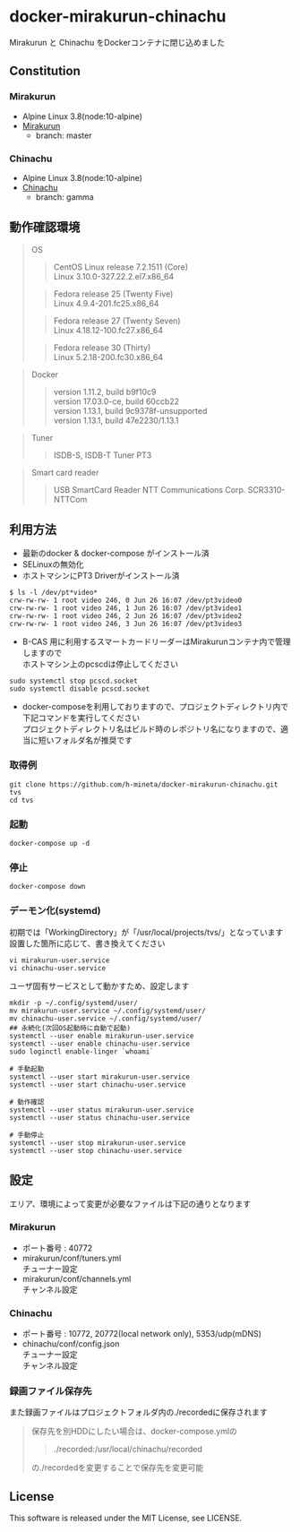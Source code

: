 # docker-mirakurun-chinachu
Mirakurun と Chinachu をDockerコンテナに閉じ込めました

## Constitution
### Mirakurun
- Alpine Linux 3.8(node:10-alpine)
- [Mirakurun](https://github.com/Chinachu/Mirakurun)
  - branch: master

### Chinachu
- Alpine Linux 3.8(node:10-alpine)
- [Chinachu](https://github.com/Chinachu/Chinachu)
  - branch: gamma

## 動作確認環境
> OS
>>CentOS Linux release 7.2.1511 (Core)  
>> Linux 3.10.0-327.22.2.el7.x86_64  
>
>>Fedora release 25 (Twenty Five)  
>> Linux 4.9.4-201.fc25.x86_64  
>
>>Fedora release 27 (Twenty Seven)  
>> Linux 4.18.12-100.fc27.x86_64  
>
>>Fedora release 30 (Thirty)  
>> Linux 5.2.18-200.fc30.x86_64  

>Docker
>>version 1.11.2, build b9f10c9  
>>version 17.03.0-ce, build 60ccb22  
>>version 1.13.1, build 9c9378f-unsupported  
>>version 1.13.1, build 47e2230/1.13.1  

>Tuner
>>ISDB-S, ISDB-T Tuner PT3  

>Smart card reader
>>USB SmartCard Reader NTT Communications Corp. SCR3310-NTTCom  

## 利用方法
- 最新のdocker & docker-compose がインストール済
- SELinuxの無効化
- ホストマシンにPT3 Driverがインストール済
```
$ ls -l /dev/pt*video*
crw-rw-rw- 1 root video 246, 0 Jun 26 16:07 /dev/pt3video0
crw-rw-rw- 1 root video 246, 1 Jun 26 16:07 /dev/pt3video1
crw-rw-rw- 1 root video 246, 2 Jun 26 16:07 /dev/pt3video2
crw-rw-rw- 1 root video 246, 3 Jun 26 16:07 /dev/pt3video3
```
- B-CAS 用に利用するスマートカードリーダーはMirakurunコンテナ内で管理しますので  
ホストマシン上のpcscdは停止してください
```
sudo systemctl stop pcscd.socket
sudo systemctl disable pcscd.socket
```

- docker-composeを利用しておりますので、プロジェクトディレクトリ内で下記コマンドを実行してください  
プロジェクトディレクトリ名はビルド時のレポジトリ名になりますので、適当に短いフォルダ名が推奨です

### 取得例
```shell
git clone https://github.com/h-mineta/docker-mirakurun-chinachu.git tvs
cd tvs
```
### 起動
```shell
docker-compose up -d
```
### 停止
```shell
docker-compose down
```

### デーモン化(systemd)
初期では「WorkingDirectory」が「/usr/local/projects/tvs/」となっています  
設置した箇所に応じて、書き換えてください
```shell
vi mirakurun-user.service
vi chinachu-user.service
```

ユーザ固有サービスとして動かすため、設定します
```shell
mkdir -p ~/.config/systemd/user/
mv mirakurun-user.service ~/.config/systemd/user/
mv chinachu-user.service ~/.config/systemd/user/
## 永続化(次回OS起動時に自動で起動)
systemctl --user enable mirakurun-user.service
systemctl --user enable chinachu-user.service
sudo loginctl enable-linger `whoami`

# 手動起動
systemctl --user start mirakurun-user.service
systemctl --user start chinachu-user.service

# 動作確認
systemctl --user status mirakurun-user.service
systemctl --user status chinachu-user.service

# 手動停止
systemctl --user stop mirakurun-user.service
systemctl --user stop chinachu-user.service
```

## 設定
エリア、環境によって変更が必要なファイルは下記の通りとなります
### Mirakurun
- ポート番号 : 40772
- mirakurun/conf/tuners.yml  
チューナー設定
- mirakurun/conf/channels.yml  
チャンネル設定

### Chinachu
- ポート番号 : 10772, 20772(local network only), 5353/udp(mDNS)
- chinachu/conf/config.json  
チューナー設定  
チャンネル設定

### 録画ファイル保存先
また録画ファイルはプロジェクトフォルダ内の./recordedに保存されます  
> 保存先を別HDDにしたい場合は、docker-compose.ymlの
>> ./recorded:/usr/local/chinachu/recorded
>
> の./recordedを変更することで保存先を変更可能

## License
This software is released under the MIT License, see LICENSE.
